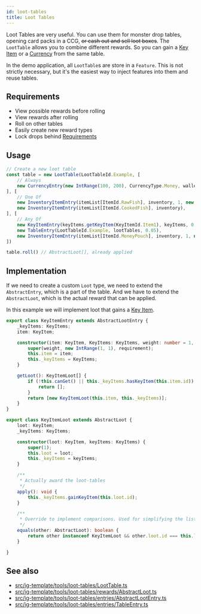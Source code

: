```yaml
---
id: loot-tables
title: Loot Tables
---
```


Loot Tables are very useful. You can use them for monster drop tables, opening card packs in a CCG,
~~or cash out and sell loot boxes~~. The `LootTable` allows you to combine different rewards.
So you can gain a [Key Item](../features/key-items.md) or a [Currency](../features/wallet.md) from the same table.

In the demo application, all `LootTable`s are store in a `Feature`.
This is not strictly necessary, but it's the easiest way to inject features into them and reuse tables.

## Requirements
- View possible rewards before rolling
- View rewards after rolling
- Roll on other tables
- Easily create new reward types
- Lock drops behind [Requirements](./requirements.md)

## Usage
```ts
// Create a new loot table
const table = new LootTable(LootTableId.Example, [
    // Always
    new CurrencyEntry(new IntRange(100, 200), CurrencyType.Money, wallet)
], [
    // One Of
    new InventoryItemEntry(itemList[ItemId.RawFish], inventory, 1, new IntRange(2, 3)),
    new InventoryItemEntry(itemList[ItemId.CookedFish], inventory),
], [
    // Any Of
    new KeyItemEntry(keyItems.getKeyItem(KeyItemId.Item1), keyItems, 0.5),
    new TableEntry(LootTableId.Example, lootTables, 0.05),
    new InventoryItemEntry(itemList[ItemId.MoneyPouch], inventory, 1, new IntRange(3, 5)),
])

table.roll() // AbstractLoot[], already applied
```
## Implementation
If we need to create a custom `Loot` type, we need to extend the `AbstractEntry`, which is a part of the table.
And we have to extend the `AbstractLoot`, which is the actual reward that can be applied.

In this example we will implement loot that gains a [Key Item](../features/key-items.md).
```ts
export class KeyItemEntry extends AbstractLootEntry {
    _keyItems: KeyItems;
    item: KeyItem;

    constructor(item: KeyItem, KeyItems: KeyItems, weight: number = 1, requirement: Requirement = new NoRequirement()) {
        super(weight, new IntRange(1, 1), requirement);
        this.item = item;
        this._keyItems = KeyItems;
    }

    getLoot(): KeyItemLoot[] {
        if (!this.canGet() || this._keyItems.hasKeyItem(this.item.id)) {
            return [];
        }
        return [new KeyItemLoot(this.item, this._keyItems)];
    }
}
```

```ts
export class KeyItemLoot extends AbstractLoot {
    loot: KeyItem;
    _keyItems: KeyItems;

    constructor(loot: KeyItem, keyItems: KeyItems) {
        super(1);
        this.loot = loot;
        this._keyItems = keyItems;
    }

    /**
     * Actually award the loot-tables
     */
    apply(): void {
        this._keyItems.gainKeyItem(this.loot.id);
    }

    /**
     * Override to implement comparisons. Used for simplifying the list of loot
     */
    equals(other: AbstractLoot): boolean {
        return other instanceof KeyItemLoot && other.loot.id === this.loot.id;
    }

}
```

## See also
- [src/ig-template/tools/loot-tables/LootTable.ts](https://github.com/123ishaTest/incremental-game-template/blob/master/src/ig-template/tools/loot-tables/LootTable.ts)
- [src/ig-template/tools/loot-tables/rewards/AbstractLoot.ts](https://github.com/123ishaTest/incremental-game-template/blob/master/src/ig-template/tools/loot-tables/rewards/AbstractLoot.ts)
- [src/ig-template/tools/loot-tables/entries/AbstractLootEntry.ts](https://github.com/123ishaTest/incremental-game-template/blob/master/src/ig-template/tools/loot-tables/entries/AbstractLootEntry.ts)
- [src/ig-template/tools/loot-tables/entries/TableEntry.ts](https://github.com/123ishaTest/incremental-game-template/blob/master/src/ig-template/tools/loot-tables/entries/TableEntry.ts)

